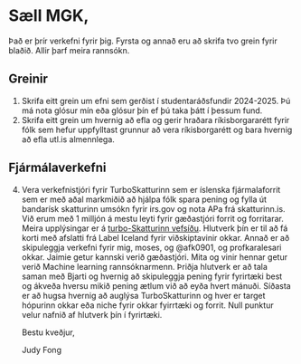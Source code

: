 # Sæll MGK,

Það er þrír verkefni fyrir þig. Fyrsta og annað eru að skrifa tvo grein fyrir blaðið. Allir þarf meira rannsókn.

## Greinir
1. Skrifa eitt grein um efni sem gerðist í studentaráðsfundir 2024-2025. Þú má nota glósur mín
   eða glósur þín ef þú taka þátt í þessum fund.
2. Skrifa eitt grein um hvernig að efla og gerir hraðara ríkisborgararétt fyrir fólk sem hefur uppfylltast grunnur að vera ríkisborgarétt og bara hvernig að efla utl.is almennlega.

## Fjármálaverkefni
4. Vera verkefnistjóri fyrir TurboSkatturinn sem er íslenska fjármalaforrit sem er með aðal markmiðið að hjálpa
   fólk spara pening og fylla út bandarísk skatturinn umsókn fyrir irs.gov og nota APa frá skatturinn.is.
   Við erum með 1 milljón á mestu leyti fyrir gæðastjóri forrit og forritarar. Meira upplýsingar er á [turbo-Skatturinn vefsíðu](https://github.com/judyfong/turbo-Skatturinn/tree/master).
      Hlutverk þín er til að fá korti með afslatti frá Label Iceland fyrir viðskiptavinir okkar. Annað er að skipuleggja verkefni fyrir mig, moses, og @afk0901, og profkaralesari okkar. Jaimie getur kannski verið gæðastjóri. Mita og vinir hennar getur verið Machine learning rannsóknarmenn. Þriðja hlutverk er að tala saman með Bjarti og hvernig að skipuleggja pening fyrir fyrirtæki best og ákveða hversu mikið pening ætlum við að eyða hvert mánuði. Síðasta er að hugsa hvernig að auglýsa TurboSkatturinn og hver er target hópurinn okkar eða niche fyrir okkar fyirrtæki og forrit. Null punktur velur nafnið af hlutverk þín í fyrirtæki. 

   Bestu kveðjur,

   Judy Fong

